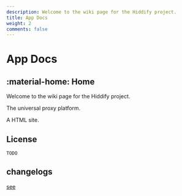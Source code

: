 ```yaml
---
description: Welcome to the wiki page for the Hiddify project.
title: App Docs
weight: 2
comments: false
---
```


# App Docs
## :material-home: Home

Welcome to the wiki page for the Hiddify project.

The universal proxy platform.

A HTML site.
## License

```
TODO
```

## changelogs

[see](changelog.md)